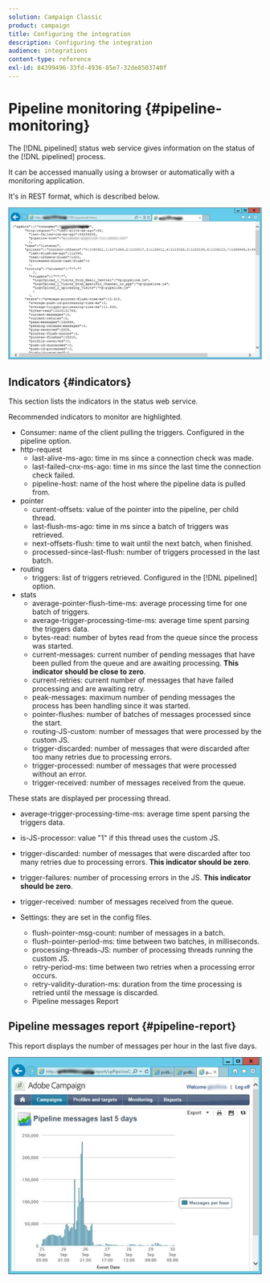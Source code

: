 ```yaml
---
solution: Campaign Classic
product: campaign
title: Configuring the integration
description: Configuring the integration
audience: integrations
content-type: reference
exl-id: 84399496-33fd-4936-85e7-32de8503740f
---
```

# Pipeline monitoring {#pipeline-monitoring}

The [!DNL pipelined] status web service gives information on the status of the [!DNL pipelined] process.

It can be accessed manually using a browser or automatically with a monitoring application.

It's in REST format, which is described below.

![](assets/triggers_8.png)

## Indicators {#indicators}

This section lists the indicators in the status web service.

Recommended indicators to monitor are highlighted.

* Consumer: name of the client pulling the triggers. Configured in the pipeline option.
* http-request
    * last-alive-ms-ago: time in ms since a connection check was made.
    * last-failed-cnx-ms-ago: time in ms since the last time the connection check failed.
    * pipeline-host: name of the host where the pipeline data is pulled from.
* pointer
    * current-offsets: value of the pointer into the pipeline, per child thread.
    * last-flush-ms-ago: time in ms since a batch of triggers was retrieved.
    * next-offsets-flush: time to wait until the next batch, when finished.
    * processed-since-last-flush: number of triggers processed in the last batch.
* routing
    * triggers: list of triggers retrieved. Configured in the [!DNL pipelined] option.
* stats
    * average-pointer-flush-time-ms: average processing time for one batch of triggers.
    * average-trigger-processing-time-ms: average time spent parsing the triggers data.
    * bytes-read: number of bytes read from the queue since the process was started.
    * current-messages: current number of pending messages that have been pulled from the queue and are awaiting processing. **This indicator should be close to zero**.
    * current-retries: current number of messages that have failed processing and are awaiting retry.
    * peak-messages: maximum number of pending messages the process has been handling since it was started.
    * pointer-flushes: number of batches of messages processed since the start.
    * routing-JS-custom: number of messages that were processed by the custom JS.
    * trigger-discarded: number of messages that were discarded after too many retries due to processing errors.
    * trigger-processed: number of messages that were processed without an error.
    * trigger-received: number of messages received from the queue.

These stats are displayed per processing thread.

* average-trigger-processing-time-ms: average time spent parsing the triggers data.
* is-JS-processor: value "1" if this thread uses the custom JS.
* trigger-discarded: number of messages that were discarded after too many retries due to processing errors. **This indicator should be zero**.
* trigger-failures: number of processing errors in the JS. **This indicator should be zero**.
* trigger-received: number of messages received from the queue. 

* Settings: they are set in the config files.
    * flush-pointer-msg-count: number of messages in a batch.
    * flush-pointer-period-ms: time between two batches, in milliseconds.
    * processing-threads-JS: number of processing threads running the custom JS.
    * retry-period-ms: time between two retries when a processing error occurs.
    * retry-validity-duration-ms: duration from the time processing is retried until the message is discarded.
    * Pipeline messages Report

## Pipeline messages report {#pipeline-report}

This report displays the number of messages per hour in the last five days.

![](assets/triggers_9.png)
